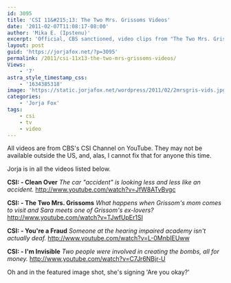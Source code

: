 ```yaml
---
id: 3095
title: 'CSI 11&#215;13: The Two Mrs. Grissoms Videos'
date: '2011-02-07T11:08:17-08:00'
author: 'Mika E. (Ipstenu)'
excerpt: 'Official, CBS sanctioned, video clips from "The Two Mrs. Grissoms."  Alas, they did not include Grissom.'
layout: post
guid: 'https://jorjafox.net/?p=3095'
permalink: /2011/csi-11x13-the-two-mrs-grissoms-videos/
Views:
    - '7'
astra_style_timestamp_css:
    - '1634385318'
image: 'https://static.jorjafox.net/wordpress/2011/02/2mrsgris-vids.jpg'
categories:
    - 'Jorja Fox'
tags:
    - csi
    - tv
    - video
---
```


All videos are from CBS's CSI Channel on YouTube. They may not be available outside the US, and, alas, I cannot fix that for anyone this time.

Jorja is in all the videos listed below.

<strong>CSI: - Clean Over</strong>
<em>The car "accident" is looking less and less like an accident.</em>
http://www.youtube.com/watch?v=JfW8ATvBvgc

<strong>CSI: - The Two Mrs. Grissoms</strong>
<em>What happens when Grissom's mom comes to visit and Sara meets one of Grissom's ex-lovers?</em>
http://www.youtube.com/watch?v=TJwfUpEr1SI

<strong>CSI: - You're a Fraud</strong>
<em>Someone at the hearing impaired academy isn't actually deaf.</em>
http://www.youtube.com/watch?v=L-0MnbIEUww

<strong>CSI: - I'm Invisible</strong>
<em>Two people were involved in creating the bombs, all for money.</em>
http://www.youtube.com/watch?v=C7Jr6NBjr-U

Oh and in the featured image shot, she's signing 'Are you okay?'